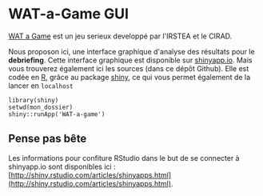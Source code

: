 # WAT-a-Game GUI

[WAT a Game](https://sites.google.com/site/waghistory/) est un jeu serieux developpé par l'IRSTEA et le CIRAD. 

Nous proposon ici, une interface graphique d'analyse des résultats pour le **debriefing**. Cette interface graphique est disponible sur [shinyapp.io](https://elcep.shinyapps.io/WAT-a-Game-GUI). Mais vous trouverez également ici les sources (dans ce dépôt Github). Elle est codée en [R](https://www.r-project.org/), grâce au package [shiny](http://shiny.rstudio.com/), ce qui vous permet également de la lancer en `localhost`

```
library(shiny)
setwd(mon_dossier)
shiny::runApp('WAT-a-game')

```
## Pense pas bête

Les informations pour confiture RStudio dans le but de se connecter à shinyapp.io sont disponibles ici : [http://shiny.rstudio.com/articles/shinyapps.html](http://shiny.rstudio.com/articles/shinyapps.html).
